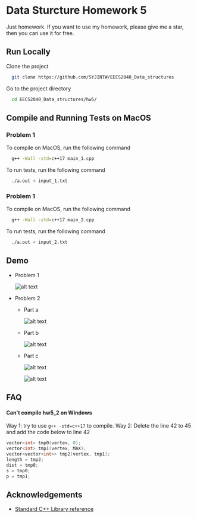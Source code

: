 
# Data Sturcture Homework 5

Just homework.
If you want to use my homework, please give me a star, then you can use it for free.

## Run Locally

Clone the project

```bash
  git clone https://github.com/SYJINTW/EECS2040_Data_structures
```

Go to the project directory

```bash
  cd EECS2040_Data_structures/hw5/
```

  
## Compile and Running Tests on MacOS

### Problem 1

To compile on MacOS, run the following command

```bash
  g++ -Wall -std=c++17 main_1.cpp
```

To run tests, run the following command

```bash
  ./a.out < input_1.txt
```

### Problem 1

To compile on MacOS, run the following command

```bash
  g++ -Wall -std=c++17 main_2.cpp
```

To run tests, run the following command

```bash
  ./a.out < input_2.txt
```
  
## Demo

- Problem 1
  
  ![alt text](https://github.com/SYJINTW/EECS2040_Data_structures/blob/master/hw5/part2/img/hw5_1.png?raw=true)

- Problem 2

  - Part a

    ![alt text](https://github.com/SYJINTW/EECS2040_Data_structures/blob/master/hw5/part2/img/hw5_2a.png?raw=true)
        

  - Part b

    ![alt text](https://github.com/SYJINTW/EECS2040_Data_structures/blob/master/hw5/part2/img/hw5_2b.png?raw=true)
        
  - Part c

    ![alt text](https://github.com/SYJINTW/EECS2040_Data_structures/blob/master/hw5/part2/img/hw5_2c1.png?raw=true)

    ![alt text](https://github.com/SYJINTW/EECS2040_Data_structures/blob/master/hw5/part2/img/hw5_2c2.png?raw=true)
        
  
## FAQ

#### Can't compile hw5_2 on Windows

Way 1: try to use `g++ -std=c++17` to compile.
Way 2: Delete the line 42 to 45 and add the code below to line 42
```c++
vector<int> tmp0(vertex, 0);
vector<int> tmp1(vertex, MAX);
vector<vector<int>> tmp2(vertex, tmp1);
length = tmp2;
dist = tmp0;
s = tmp0;
p = tmp1;
```
  
## Acknowledgements

 - [Standard C++ Library reference](https://www.cplusplus.com/reference/)


  